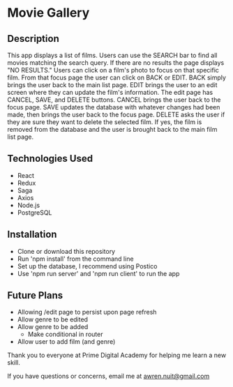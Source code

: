 # Movie Gallery

## Description
This app displays a list of films. Users can use the SEARCH bar to find all movies matching the search query. If there are no results the page displays "NO RESULTS." Users can click on a film's photo to focus on that specific film. From that focus page the user can click on BACK or EDIT. BACK simply brings the user back to the main list page. EDIT brings the user to an edit screen where they can update the film's information. The edit page has CANCEL, SAVE, and DELETE buttons. CANCEL brings the user back to the focus page. SAVE updates the database with whatever changes had been made, then brings the user back to the focus page. DELETE asks the user if they are sure they want to delete the selected film. If yes, the film is removed from the database and the user is brought back to the main film list page.

## Technologies Used
- React
- Redux
- Saga
- Axios
- Node.js
- PostgreSQL

## Installation
- Clone or download this repository
- Run 'npm install' from the command line
- Set up the database, I recommend using Postico
- Use 'npm run server' and 'npm run client' to run the app

## Future Plans
- Allowing /edit page to persist upon page refresh
- Allow genre to be edited
- Allow genre to be added
  - Make conditional in router
- Allow user to add film (and genre)

Thank you to everyone at Prime Digital Academy for helping me learn a new skill.

If you have questions or concerns, email me at awren.nuit@gmail.com